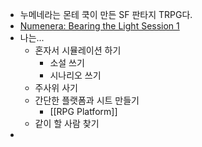 - 누메네라는 몬테 쿡이 만든 SF 판타지 TRPG다.
- [Numenera: Bearing the Light Session 1](https://youtu.be/z1JHv_6ei_k)
- 나는...
	- 혼자서 시뮬레이션 하기
		- 소설 쓰기
		- 시나리오 쓰기
	- 주사위 사기
	- 간단한 플랫폼과 시트 만들기
		- [[RPG Platform]]
	- 같이 할 사람 찾기
-